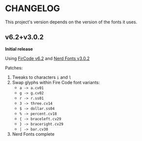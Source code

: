 CHANGELOG
================================================================================
This project's version depends on the version of the fonts it uses.

## v6.2+v3.0.2

**Initial release**

Using [FirCode v6.2](https://github.com/tonsky/FiraCode/releases/6.2)
and [Nerd Fonts v3.0.2](https://github.com/ryanoasis/nerd-fonts/releases/v3.0.2)

Patches:

1. Tweaks to characters `i` and `l`
2. Swap glyphs within Fire Code font variants:
    - `a -> a.cv01`
    - `g -> g.cv02`
    - `r -> r.ss01`
    - `3 -> three.cv14`
    - `$ -> dollar.ss04`
    - `% -> percent.cv18`
    - `{ -> braceleft.cv29`
    - `} -> braceright.cv29`
    - `| -> bar.cv30`
3. Nerd Fonts complete
